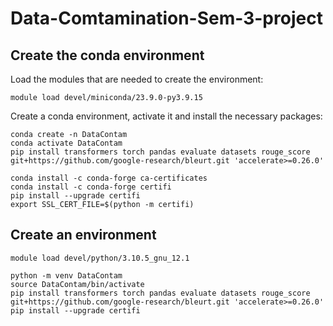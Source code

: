 # Data-Comtamination-Sem-3-project

## Create the conda environment

Load the modules that are needed to create the environment:

```shell
module load devel/miniconda/23.9.0-py3.9.15
```

Create a conda environment, activate it and install the necessary packages:

```shell
conda create -n DataContam
conda activate DataContam
pip install transformers torch pandas evaluate datasets rouge_score git+https://github.com/google-research/bleurt.git 'accelerate>=0.26.0'

conda install -c conda-forge ca-certificates
conda install -c conda-forge certifi
pip install --upgrade certifi
export SSL_CERT_FILE=$(python -m certifi)
```

## Create an environment

```shell
module load devel/python/3.10.5_gnu_12.1
```

```shell
python -m venv DataContam
source DataContam/bin/activate
pip install transformers torch pandas evaluate datasets rouge_score git+https://github.com/google-research/bleurt.git 'accelerate>=0.26.0'
pip install --upgrade certifi
```
